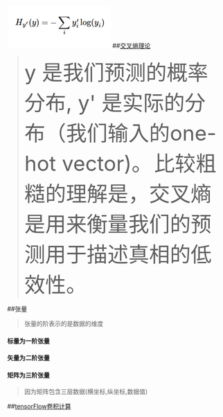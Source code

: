 ![](cross-entropy.png)
##[交叉熵理论](http://colah.github.io/posts/2015-09-Visual-Information/)

><font size =14>y 是我们预测的概率分布, y' 是实际的分布（我们输入的one-hot vector)。</font>
><font size=14>比较粗糙的理解是，交叉熵是用来衡量我们的预测用于描述真相的低效性。</font>

##张量
>张量的阶表示的是数据的维度
#### 标量为一阶张量
#### 矢量为二阶张量
#### 矩阵为三阶张量
> 因为矩阵包含三层数据(横坐标,纵坐标,数据值)

##[tensorFlow卷积计算](http://blog.csdn.net/mao_xiao_feng/article/details/78004522)